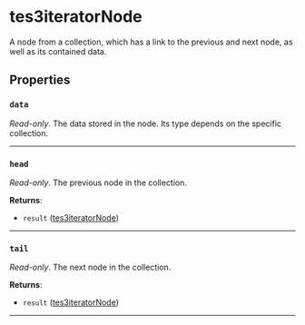 <!---
	This file is autogenerated. Do not edit this file manually. Your changes will be ignored.
	More information: https://github.com/MWSE/MWSE/tree/master/docs
-->

# tes3iteratorNode
<div class="search_terms" style="display: none">tes3iteratornode, iteratornode</div>

A node from a collection, which has a link to the previous and next node, as well as its contained data.

## Properties

### `data`
<div class="search_terms" style="display: none">data</div>

*Read-only*. The data stored in the node. Its type depends on the specific collection.

***

### `head`
<div class="search_terms" style="display: none">head</div>

*Read-only*. The previous node in the collection.

**Returns**:

* `result` ([tes3iteratorNode](../../types/tes3iteratorNode))

***

### `tail`
<div class="search_terms" style="display: none">tail</div>

*Read-only*. The next node in the collection.

**Returns**:

* `result` ([tes3iteratorNode](../../types/tes3iteratorNode))

***

